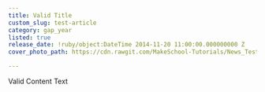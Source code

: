 ```yaml
---
title: Valid Title
custom_slug: test-article
category: gap_year
listed: true
release_date: !ruby/object:DateTime 2014-11-20 11:00:00.000000000 Z
cover_photo_path: https://cdn.rawgit.com/MakeSchool-Tutorials/News_Tests/ed97e272c0c6ead6ac97419fce27395169e753fe/35bb7271-1051-4660-9918-3c8cb41fa4b1/cover_photo.jpeg

---
```

Valid Content Text